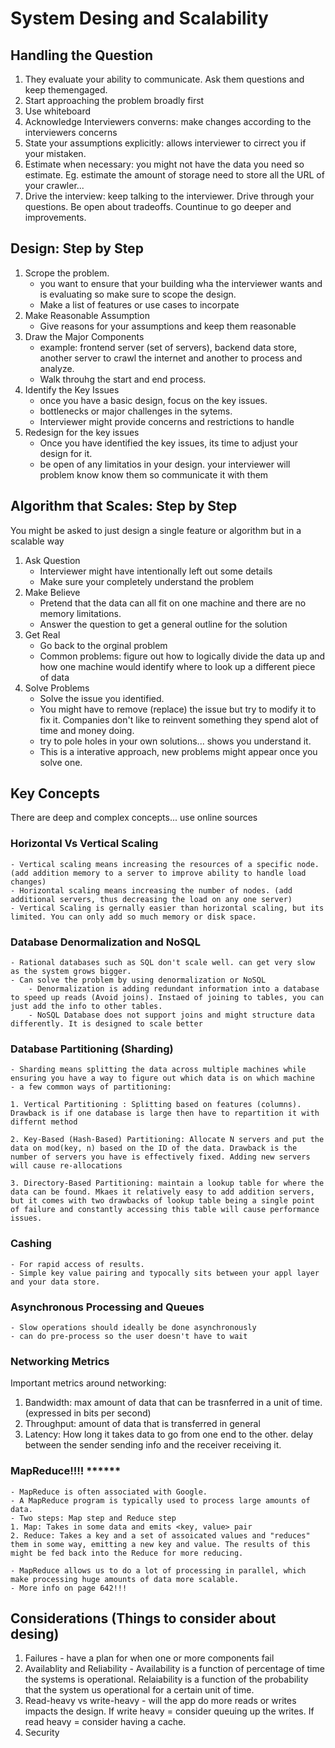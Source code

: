 
# System Desing and Scalability 

## Handling the Question

1. They evaluate your ability to communicate. Ask them questions and keep themengaged. 
2. Start approaching the problem broadly first
3. Use whiteboard
4. Acknowledge Interviewers converns: make changes according to the interviewers concerns
5. State your assumptions explicitly: allows interviewer to cirrect you if your mistaken. 
6. Estimate when necessary: you might not have the data you need so estimate. Eg. estimate the amount of storage need to store all the URL of your crawler...
7. Drive the interview: keep talking to the interviewer. Drive through your questions. Be open about tradeoffs. Countinue to go deeper and improvements. 


## Design: Step by Step

1. Scrope the problem. 
	- you want to ensure that your building wha the interviewer wants and is evaluating so make sure to scope the design. 
	- Make a list of features or use cases to incorpate 
2. Make Reasonable Assumption
	- Give reasons for your assumptions and keep them reasonable 
3. Draw the Major Components
	- example: frontend server (set of servers), backend data store, another server to crawl the internet and another to process and analyze. 
	- Walk throuhg the start and end process.
4. Identify the Key Issues
	- once you have a basic design, focus on the key issues. 
	- bottlenecks or major challenges in the sytems. 
	- Interviewer might provide concerns and restrictions to handle
5. Redesign for the key issues
	- Once you have identified the key issues, its time to adjust your design for it. 
	- be open of any limitatios in your design. your interviewer will problem know know them so communicate it with them



## Algorithm that Scales: Step by Step
You might be asked to just design a single feature or algorithm but in a scalable way

1. Ask Question
	- Interviewer might have intentionally left out some details 
	- Make sure your completely understand the problem 
2. Make Believe
	- Pretend that the data can all fit on one machine and there are no memory limitations. 
	- Answer the question to get a general outline for the solution
3. Get Real 
	- Go back to the orginal problem 
	- Common problems: figure out how to logically divide the data up and how one machine would identify where to look up a different piece of data
4. Solve Problems
	- Solve the issue you identified. 
	- You might have to remove (replace) the issue but try to modify it to fix it. Companies don't like to reinvent something they spend alot of time and money doing. 
	- try to pole holes in your own solutions... shows you understand it. 
	- This is a interative approach, new problems might appear once you solve one. 

## Key Concepts 
There are deep and complex concepts... use online sources 

### Horizontal Vs Vertical Scaling 
	- Vertical scaling means increasing the resources of a specific node. (add addition memory to a server to improve ability to handle load changes)
	- Horizontal scaling means increasing the number of nodes. (add additional servers, thus decreasing the load on any one server)
	- Vertical Scaling is gernally easier than horizontal scaling, but its limited. You can only add so much memory or disk space. 

### Database Denormalization and NoSQL
	- Rational databases such as SQL don't scale well. can get very slow as the system grows bigger. 
	- Can solve the problem by using denormalization or NoSQL
		- Denormalization is adding redundant information into a database to speed up reads (Avoid joins). Instaed of joining to tables, you can just add the info to other tables. 
		- NoSQL Database does not support joins and might structure data differently. It is designed to scale better

### Database Partitioning (Sharding)
	- Sharding means splitting the data across multiple machines while ensuring you have a way to figure out which data is on which machine 
	- a few common ways of partitioning: 
	
	1. Vertical Partitioning : Splitting based on features (columns). Drawback is if one database is large then have to repartition it with differnt method
	
	2. Key-Based (Hash-Based) Partitioning: Allocate N servers and put the data on mod(key, n) based on the ID of the data. Drawback is the number of servers you have is effectively fixed. Adding new servers will cause re-allocations 
	
	3. Directory-Based Partitioning: maintain a lookup table for where the data can be found. Mkaes it relatively easy to add addition servers, but it comes with two drawbacks of lookup table being a single point of failure and constantly accessing this table will cause performance issues. 

### Cashing 
	- For rapid access of results. 
	- Simple key value pairing and typocally sits between your appl layer and your data store.

### Asynchronous Processing and Queues
	- Slow operations should ideally be done asynchronously 
	- can do pre-process so the user doesn't have to wait 

### Networking Metrics
Important metrics around networking:
1. Bandwidth: max amount of data that can be trasnferred in a unit of time. (expressed in bits per second) 
2. Throughput: amount of data that is transferred in general
3. Latency: How long it takes data to go from one end to the other. delay between the sender sending info and the receiver receiving it. 

### MapReduce!!!! ******
	- MapReduce is often associated with Google. 
	- A MapReduce program is typically used to process large amounts of data. 
	- Two steps: Map step and Reduce step
	1. Map: Takes in some data and emits <key, value> pair
	2. Reduce: Takes a key and a set of assoicated values and "reduces" them in some way, emitting a new key and value. The results of this might be fed back into the Reduce for more reducing. 

	- MapReduce allows us to do a lot of processing in parallel, which make processing huge amounts of data more scalable. 
	- More info on page 642!!!


## Considerations (Things to consider about desing)
1. Failures - have a plan for when one or more components fail
2. Availablity and Reliability - Availability is a function of percentage of time the systems is operational. Relaiability is a function of the probability that the system us operational for a certain unit of time. 
3. Read-heavy vs write-heavy - will the app do more reads or writes impacts the design. If write heavy = consider queuing up the writes. If read heavy = consider having a cache. 
4. Security 
















